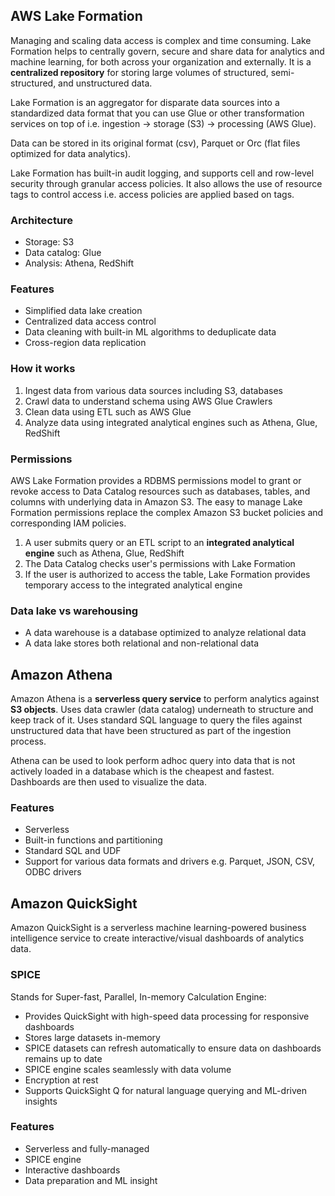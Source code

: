 ## AWS Lake Formation

Managing and scaling data access is complex and time consuming. Lake Formation helps to centrally govern, secure and share data for analytics and machine learning, for both across your organization and externally. It is a **centralized repository** for storing large volumes of structured, semi-structured, and unstructured data.

Lake Formation is an aggregator for disparate data sources into a standardized data format that you can use Glue or other transformation services on top of i.e. ingestion -> storage (S3) -> processing (AWS Glue).

Data can be stored in its original format (csv), Parquet or Orc (flat files optimized for data analytics).

Lake Formation has built-in audit logging, and supports cell and row-level security through granular access policies. It also allows the use of resource tags to control access i.e. access policies are applied based on tags.

### Architecture

- Storage: S3
- Data catalog: Glue
- Analysis: Athena, RedShift

### Features

- Simplified data lake creation
- Centralized data access control
- Data cleaning with built-in ML algorithms to deduplicate data
- Cross-region data replication

### How it works

1. Ingest data from various data sources including S3, databases
2. Crawl data to understand schema using AWS Glue Crawlers
3. Clean data using ETL such as AWS Glue
4. Analyze data using integrated analytical engines such as Athena, Glue, RedShift

### Permissions

AWS Lake Formation provides a RDBMS permissions model to grant or revoke access to Data Catalog resources such as databases, tables, and columns with underlying data in Amazon S3. The easy to manage Lake Formation permissions replace the complex Amazon S3 bucket policies and corresponding IAM policies.

1. A user submits query or an ETL script to an **integrated analytical engine** such as Athena, Glue, RedShift
2. The Data Catalog checks user's permissions with Lake Formation
3. If the user is authorized to access the table, Lake Formation provides temporary access to the integrated analytical engine

### Data lake vs warehousing

- A data warehouse is a database optimized to analyze relational data
- A data lake stores both relational and non-relational data

## Amazon Athena

Amazon Athena is a **serverless query service** to perform analytics against **S3 objects**. Uses data crawler (data catalog) underneath to structure and keep track of it. Uses standard SQL language to query the files against unstructured data that have been structured as part of the ingestion process.

Athena can be used to look perform adhoc query into data that is not actively loaded in a database which is the cheapest and fastest. Dashboards are then used to visualize the data.

### Features

- Serverless
- Built-in functions and partitioning
- Standard SQL and UDF
- Support for various data formats and drivers e.g. Parquet, JSON, CSV, ODBC drivers

## Amazon QuickSight

Amazon QuickSight is a serverless machine learning-powered business intelligence service to create interactive/visual dashboards of analytics data.

### SPICE

Stands for Super-fast, Parallel, In-memory Calculation Engine:

- Provides QuickSight with high-speed data processing for responsive dashboards
- Stores large datasets in-memory
- SPICE datasets can refresh automatically to ensure data on dashboards remains up to date
- SPICE engine scales seamlessly with data volume
- Encryption at rest
- Supports QuickSight Q for natural language querying and ML-driven insights

### Features

- Serverless and fully-managed
- SPICE engine
- Interactive dashboards
- Data preparation and ML insight
